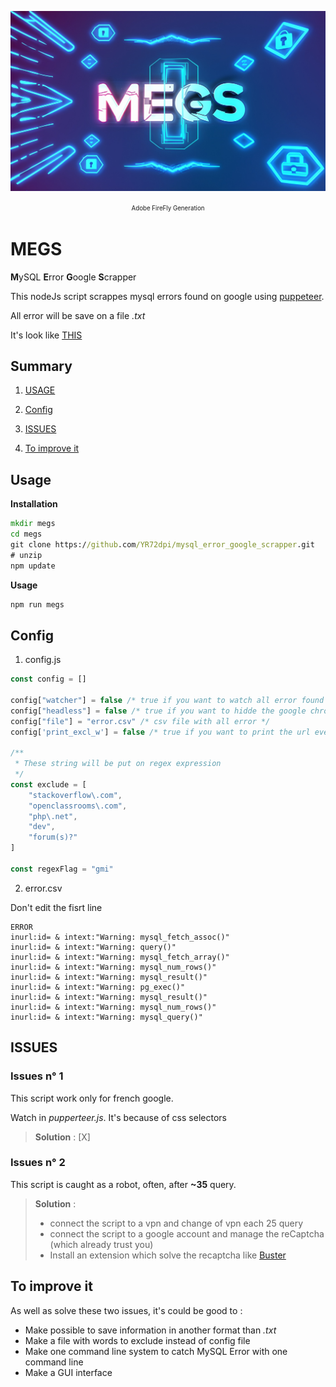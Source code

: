 ![image](docs/FireFly_logo_megs.jpg)
<center><sup><sub>Adobe FireFly Generation</sub></sup></center>

# MEGS

**M**ySQL **E**rror **G**oogle **S**crapper

This nodeJs script scrappes mysql errors found on google using [puppeteer](https://github.com/puppeteer/puppeteer).

All error will be save on a file *.txt*

It's look like [THIS](https://www.instagram.com/reel/Chm_IjoDS5n/)

## Summary

1. [USAGE](#Usage)

2. [Config](#Config)

3. [ISSUES](#ISSUES)

4. [To improve it](#to-improve-it)

## Usage

**Installation**

```cmd
mkdir megs
cd megs
git clone https://github.com/YR72dpi/mysql_error_google_scrapper.git
# unzip
npm update
```

**Usage**

```cmd
npm run megs
```


## Config

1. config.js

```javascript
const config = []

config["watcher"] = false /* true if you want to watch all error found in real time */
config["headless"] = false /* true if you want to hidde the google chrome copy */
config["file"] = "error.csv" /* csv file with all error */
config['print_excl_w'] = false /* true if you want to print the url even if there is excluded word */

/**
 * These string will be put on regex expression
 */
const exclude = [
    "stackoverflow\.com",
    "openclassrooms\.com",
    "php\.net",
    "dev",
    "forum(s)?"
]

const regexFlag = "gmi"

```

2. error.csv

Don't edit the fisrt line
```csv
ERROR 
inurl:id= & intext:"Warning: mysql_fetch_assoc()"
inurl:id= & intext:"Warning: query()"
inurl:id= & intext:"Warning: mysql_fetch_array()"
inurl:id= & intext:"Warning: mysql_num_rows()"
inurl:id= & intext:"Warning: mysql_result()"
inurl:id= & intext:"Warning: pg_exec()"
inurl:id= & intext:"Warning: mysql_result()"
inurl:id= & intext:"Warning: mysql_num_rows()"
inurl:id= & intext:"Warning: mysql_query()"

```


## ISSUES

### Issues n° 1
This script work only for french google.

Watch in *pupperteer.js*. It's because of css selectors

>**Solution** : [X]

### Issues n° 2
This script is caught as a robot, often, after **~35** query.

>**Solution** :    
>- connect the script to a vpn and change of vpn each 25 query
>- connect the script to a google account and manage the reCaptcha (which already trust you)
>- Install an extension which solve the recaptcha like [Buster](https://chrome.google.com/webstore/detail/buster-captcha-solver-for/mpbjkejclgfgadiemmefgebjfooflfhl)

## To improve it

As well as solve these two issues, it's could be good to :

- Make possible to save information in another format than *.txt*
- Make a file with words to exclude instead of config file  
- Make one command line system to catch MySQL Error with one command line
- Make a GUI interface